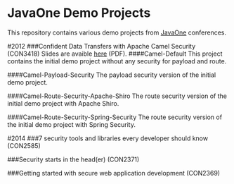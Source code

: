 JavaOne Demo Projects
=======
This repository contains various demo projects from [JavaOne](https://www.oracle.com/javaone) conferences.

#2012
###Confident Data Transfers with Apache Camel Security (CON3418)
Slides are avaible [here](http://files.dominikschadow.de/event_javaone2012.pdf) (PDF).
####Camel-Default
This project contains the initial demo project without any security for payload and route.

####Camel-Payload-Security
The payload security version of the initial demo project.

####Camel-Route-Security-Apache-Shiro
The route security version of the initial demo project with Apache Shiro.

####Camel-Route-Security-Spring-Security
The route security version of the initial demo project with Spring Security.

#2014
###7 security tools and libraries every developer should know (CON2585)

###Security starts in the head(er) (CON2371)

###Getting started with secure web application development (CON2369)